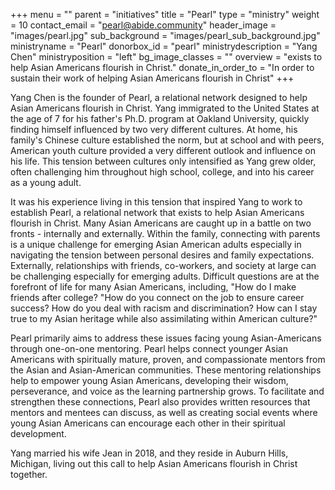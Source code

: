 +++
menu = ""
parent = "initiatives"
title = "Pearl"
type = "ministry"
weight = 10
contact_email = "pearl@abide.community"
header_image = "images/pearl.jpg"
sub_background = "images/pearl_sub_background.jpg"
ministryname = "Pearl"
donorbox_id = "pearl"
ministrydescription = "Yang Chen"
ministryposition = "left"
bg_image_classes = ""
overview = "exists to help Asian Americans flourish in Christ."
donate_in_order_to = "In order to sustain their work of helping Asian Americans flourish in Christ"
+++

Yang Chen is the founder of Pearl, a relational network designed to help Asian Americans flourish in Christ. Yang immigrated to the United States at the age of 7 for his father's Ph.D. program at Oakland University, quickly finding himself influenced by two very different cultures. At home, his family's Chinese culture established the norm, but at school and with peers, American youth culture provided a very different outlook and influence on his life. This tension between cultures only intensified as Yang grew older, often challenging him throughout high school, college, and into his career as a young adult. 

It was his experience living in this tension that inspired Yang to work to establish Pearl, a relational network that exists to help Asian Americans flourish in Christ. Many Asian Americans are caught up in a battle on two fronts - internally and externally. Within the family, connecting with parents is a unique challenge for emerging Asian American adults especially in navigating the tension between personal desires and family expectations. Externally, relationships with friends, co-workers, and society at large can be challenging especially for emerging adults. Difficult questions are at the forefront of life for many Asian Americans, including, "How do I make friends after college? "How do you connect on the job to ensure career success? How do you deal with racism and discrimination? How can I stay true to my Asian heritage while also assimilating within American culture?"

Pearl primarily aims to address these issues facing young Asian-Americans through one-on-one mentoring. Pearl helps connect younger Asian Americans with spiritually mature, proven, and compassionate mentors from the Asian and Asian-American communities. These mentoring relationships help to empower young Asian Americans, developing their wisdom, perseverance, and voice as the learning partnership grows. To facilitate and strengthen these connections, Pearl also provides written resources that mentors and mentees can discuss, as well as creating social events where young Asian Americans can encourage each other in their spiritual development. 

Yang married his wife Jean in 2018, and they reside in Auburn Hills, Michigan, living out this call to help Asian Americans flourish in Christ together. 
